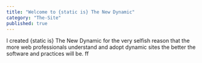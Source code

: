 ```yaml
---
title: "Welcome to {static is} The New Dynamic"
category: "The-Site"
published: true
---
```


I created {static is} The New Dynamic for the very selfish reason that the more web professionals understand and adopt dynamic sites the better the software and practices will be. ff